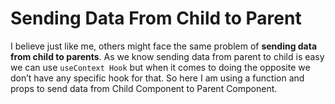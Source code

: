 # Sending Data From Child to Parent

I believe just like me, others might face the same problem of **sending data from child to parents**. As we know sending data from parent to child is easy we can use `useContext Hook` but when it comes to doing the opposite we don’t have any specific hook for that. So here I am using a function and props to send data from Child Component to Parent Component.
